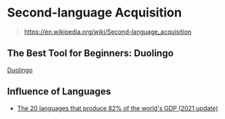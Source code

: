 # Second-language Acquisition

> <https://en.wikipedia.org/wiki/Second-language_acquisition>

## The Best Tool for Beginners: Duolingo

[Duolingo](https://www.duolingo.com/)

## Influence of Languages

- [The 20 languages that produce 82% of the world's GDP (2021 update)](https://www.reddit.com/r/languagelearning/comments/rs241i/the_20_languages_that_produce_82_of_the_worlds/)
